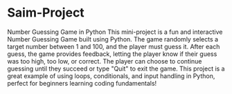 # Saim-Project
Number Guessing Game in Python
This mini-project is a fun and interactive Number Guessing Game built using Python.
The game randomly selects a target number between 1 and 100, and the player must guess it.
After each guess, the game provides feedback, letting the player know if their guess was too high, too low, or correct.
The player can choose to continue guessing until they succeed or type "Quit" to exit the game.
This project is a great example of using loops, conditionals, and input handling in Python,
perfect for beginners learning coding fundamentals!
